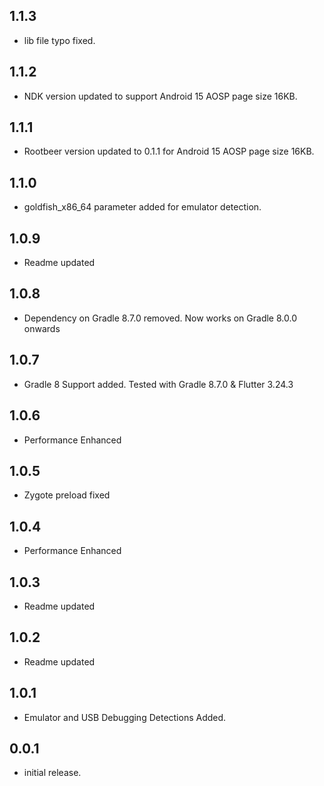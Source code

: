 ## 1.1.3
* lib file typo fixed.

## 1.1.2
* NDK version updated to support Android 15 AOSP page size 16KB.

## 1.1.1
* Rootbeer version updated to 0.1.1 for Android 15 AOSP page size 16KB.

## 1.1.0
* goldfish_x86_64 parameter added for emulator detection.

## 1.0.9
* Readme updated

## 1.0.8
* Dependency on Gradle 8.7.0 removed. Now works on Gradle 8.0.0 onwards

## 1.0.7
* Gradle 8 Support added. Tested with Gradle 8.7.0 & Flutter 3.24.3

## 1.0.6
* Performance Enhanced

## 1.0.5
* Zygote preload fixed

## 1.0.4
* Performance Enhanced

## 1.0.3
* Readme updated

## 1.0.2
* Readme updated

## 1.0.1
* Emulator and USB Debugging Detections Added.

## 0.0.1
* initial release.






